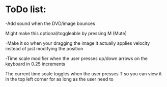 # ToDo list:

-Add sound when the DVD/image bounces
 
 Might make this optional/toggleable by pressing M (Mute)


-Make it so when your dragging the image it actually applies velocity instead of just modifying the position


-Time scale modifier when the user presses up/down arrows on the keyboard in 0.25 increments

The current time scale toggles when the user presses T so you can view it in the top left corner for as long as the user need to
